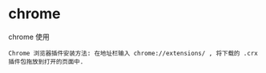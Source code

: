 # chrome
chrome 使用

```
Chrome 浏览器插件安装方法: 在地址栏输入 chrome://extensions/ , 将下载的 .crx 插件包拖放到打开的页面中.
```
